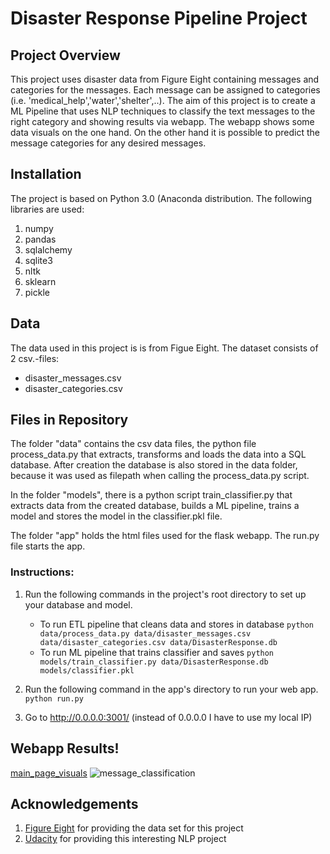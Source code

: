 # Disaster Response Pipeline Project

## Project Overview
This project uses disaster data from Figure Eight containing messages and categories for the messages. Each message can be assigned to categories (i.e. 'medical_help','water','shelter',..). The aim of this project is to create a ML Pipeline that uses NLP techniques to classify the text messages to the right category and showing results via webapp. The webapp shows some data visuals on the one hand. On the other hand it is possible to predict the message categories for any desired messages.

## Installation
The project is based on Python 3.0 (Anaconda distribution. The following libraries are used:
1. numpy
2. pandas
3. sqlalchemy
4. sqlite3
5. nltk
6. sklearn
7. pickle


## Data 
The data used in this project is is from Figue Eight. The dataset consists of 2 csv.-files:
- disaster_messages.csv
- disaster_categories.csv

## Files in Repository
The folder "data" contains the csv data files, the python file process_data.py that extracts, transforms and loads the data into a SQL database. After creation the database is also stored in the data folder, because it was used as filepath when calling the process_data.py script.

In the folder "models", there is a python script train_classifier.py that extracts data from the created database, builds a ML pipeline, trains a model and stores the model in the classifier.pkl file.

The folder "app" holds the html files used for the flask webapp. The run.py file starts the app.


### Instructions:
1. Run the following commands in the project's root directory to set up your database and model.

    - To run ETL pipeline that cleans data and stores in database
        `python data/process_data.py data/disaster_messages.csv data/disaster_categories.csv data/DisasterResponse.db`
    - To run ML pipeline that trains classifier and saves
        `python models/train_classifier.py data/DisasterResponse.db models/classifier.pkl`

2. Run the following command in the app's directory to run your web app.
    `python run.py`

3. Go to http://0.0.0.0:3001/ (instead of 0.0.0.0 I have to use my local IP)

## Webapp Results!

[main_page_visuals](https://user-images.githubusercontent.com/91085353/141383667-c78b1ec9-57a2-4936-b587-9e2249d60704.JPG)
![message_classification](https://user-images.githubusercontent.com/91085353/141383678-2f8d2a63-aa2a-4d24-8c66-da2b0bb69f58.JPG)

## Acknowledgements
1. [Figure Eight](https://appen.com/) for providing the data set for this project
2. [Udacity](https://www.udacity.com/) for providing this interesting NLP project

